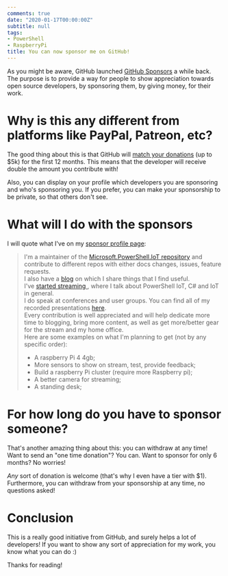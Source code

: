 ```yaml
---
comments: true
date: "2020-01-17T00:00:00Z"
subtitle: null
tags:
- PowerShell
- RaspberryPi
title: You can now sponsor me on GitHub!
---
```


As you might be aware, GitHub launched [GitHub Sponsors](https://github.com/sponsors) a while back. 
The purpose is to provide a way for people to show appreciation towards open source developers, by sponsoring them, by giving money, for their work.

# Why is this any different from platforms like PayPal, Patreon, etc?

The good thing about this is that GitHub will [match your donations](https://help.github.com/en/github/supporting-the-open-source-community-with-github-sponsors/about-github-sponsors#about-the-github-sponsors-matching-fund) (up to $5k) for the first 12 months.
This means that the developer will receive double the amount you contribute with!

Also, you can display on your profile which developers you are sponsoring and who's sponsoring you. 
If you prefer, you can make your sponsorship to be private, so that others don't see.

# What will I do with the sponsors

I will quote what I've on my [sponsor profile page](https://github.com/sponsors/DanielSSilva):

>I'm a maintainer of the [Microsoft.PowerShell.IoT repository](https://github.com/PowerShell/PowerShell-IoT) and contribute to different repos with either docs changes, issues, feature requests.  
>I also have a [blog](https://danielssilva.dev) on which I share things that I find useful.  
>I've [started streaming ](https://www.twitch.tv/danielssilvadev), where I talk about PowerShell IoT, C# and IoT in general.    
>I do speak at conferences and user groups. You can find all of my recorded presentations [here](https://danielssilva.dev/references/).  
>Every contribution is well appreciated and will help dedicate more time to blogging, bring more content, as well as get more/better gear for the stream and my home office.  
>Here are some examples on what I'm planning to get (not by any specific order):
>* A raspberry Pi 4 4gb;
>* More sensors to show on stream, test, provide feedback;
>* Build a raspberry Pi cluster (require more Raspberry pi);
>* A better camera for streaming;
>* A standing desk;

# For how long do you have to sponsor someone?

That's another amazing thing about this: you can withdraw at any time! 
Want to send an "one time donation"? 
You can. 
Want to sponsor for only 6 months? No worries!

*Any* sort of donation is welcome (that's why I even have a tier with $1).
Furthermore, you can withdraw from your sponsorship at any time, no questions asked!

# Conclusion
This is a really good initiative from GitHub, and surely helps a lot of developers! If you want to show any sort of appreciation for my work, you know what you can do :)

Thanks for reading!


